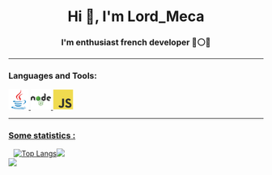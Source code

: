 <h1 align="center">Hi 👋, I'm Lord_Meca</h1>
<h3 align="center">I'm enthusiast french developer 🔵⚪🔴</h3>

<hr>

<h3 align="left">Languages and Tools:</h3>

<p align="left"> <a href="https://www.java.com" target="_blank" rel="noreferrer"> <img src="https://raw.githubusercontent.com/devicons/devicon/master/icons/java/java-original.svg" alt="java" width="40" height="40"/> </a> <a href="https://nodejs.org" target="_blank" rel="noreferrer"> <img src="https://raw.githubusercontent.com/devicons/devicon/master/icons/nodejs/nodejs-original-wordmark.svg" alt="nodejs" width="40" height="40"/> </a> <a href="https://developer.mozilla.org/en-US/docs/Web/JavaScript" target="_blank" rel="noreferrer"> <img src="https://raw.githubusercontent.com/devicons/devicon/master/icons/javascript/javascript-original.svg" alt="javascript" width="40" height="40"/>
<br/>
<hr>

<h3 align="left">Some statistics :</h3>

<div style="display: flex; align-items: center;">
  
  <a href="https://github.com/anuraghazra/github-readme-stats" style="margin-left: 10px;">
    <img src="https://github-readme-stats.vercel.app/api/top-langs/?username=Lord-Meca&layout=donut&theme=transparent" alt="Top Langs" />
  </a>
  
  <picture>
    <source
      srcset="https://github-readme-stats.vercel.app/api?username=Lord-Meca&show_icons=true&theme=transparent"
      media="(prefers-color-scheme: dark)"
    />
    <source
      srcset="https://github-readme-stats.vercel.app/api?username=Lord-Meca&show_icons=true"
      media="(prefers-color-scheme: light), (prefers-color-scheme: no-preference)"
    />
    <img src="https://github-readme-stats.vercel.app/api?username=Lord-Meca&show_icons=true" />
  </picture>
  

</div>


<img src="https://raw.githubusercontent.com/ItsAlexousd/ItsAlexousd/main/grid-snake.svg"/>




